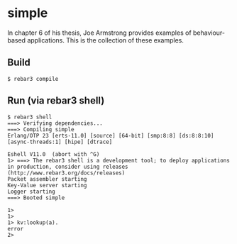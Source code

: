 simple
=====

In chapter 6 of his thesis, Joe Armstrong provides examples of behaviour-based 
applications. This is the collection of these examples.

Build
-----

    $ rebar3 compile


Run (via rebar3 shell)
-----

	$ rebar3 shell
	===> Verifying dependencies...
	===> Compiling simple
	Erlang/OTP 23 [erts-11.0] [source] [64-bit] [smp:8:8] [ds:8:8:10] [async-threads:1] [hipe] [dtrace]

	Eshell V11.0  (abort with ^G)
	1> ===> The rebar3 shell is a development tool; to deploy applications in production, consider using releases (http://www.rebar3.org/docs/releases)
	Packet assembler starting
	Key-Value server starting
	Logger starting
	===> Booted simple

	1>
	1>
	1> kv:lookup(a).
	error
	2>

